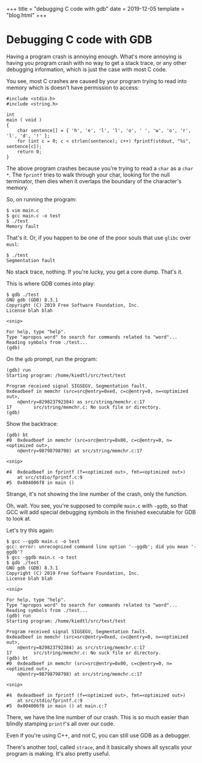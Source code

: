 +++
title = "debugging C code with gdb"
date = 2019-12-05
template = "blog.html"
+++

# Debugging C code with GDB

Having a program crash is annoying enough. What's more annoying is having you program crash 
with no way to get a stack trace, or any other debugging information, which is just the case
with most C code.

You see, most C crashes are caused by your program trying to read into memory which
is doesn't have permission to access:

```
#include <stdio.h>
#include <string.h>

int
main ( void )
{
	char sentence[] = { 'h', 'e', 'l', 'l', 'o', ' ', 'w', 'o', 'r', 'l', 'd', '!' };
	for (int c = 0; c < strlen(sentence); c++) fprintf(stdout, "%s", sentence[c]);
	return 0;
}
```
The above program crashes because you're trying to read a `char` as a `char *`. The `fprintf`
tries to walk through your char, looking for the null terminator, then dies when it overlaps
the boundary of the character's memory.

So, on running the program:
```
$ vim main.c
$ gcc main.c -o test
$ ./test
Memory fault
```
That's it. Or, if you happen to be one of the poor souls that use `glibc` over `musl`:
```
$ ./test
Segmentation fault
```
No stack trace, nothing. If you're lucky, you get a core dump. That's it.

This is where GDB comes into play:
```
$ gdb ./test
GNU gdb (GDB) 8.3.1
Copyright (C) 2019 Free Software Foundation, Inc.
License blah blah

<snip>

For help, type "help".
Type "apropos word" to search for commands related to "word"...
Reading symbols from ./test...
(gdb)
```
On the `gdb` prompt, run the program:
```
(gdb) run
Starting program: /home/kiedtl/src/test/test

Program received signal SIGSEGV, Segmentation fault.
0xdeadbeef in memchr (src=src@entry=0xed, c=c@entry=0, n=<optimized out>,
    n@entry=829823792384) as src/string/memchr.c:17
17        src/string/memchr.c: No suck file or directory.
(gdb)
```
Show the backtrace:
```
(gdb) bt
#0  0xdeadbeef in memchr (src=src@entry=0x00, c=c@entry=0, n=<optimized out>,
    n@entry=98798798798) at src/string/memchr.c:17

<snip>

#4  0xdeadbeef in fprintf (f=<optimized out>, fmt=<optimized out>)
    at src/stdio/fprintf.c:9
#5  0x004006f8 in main ()
```
Strange, it's not showing the line number of the crash, only the function.

Oh, wait. You see, you're supposed to compile `main.c` with `-ggdb`, so that
GCC will add special debugging symbols in the finished executable for GDB to
look at.

Let's try this again:

```
$ gcc --ggdb main.c -o test
gcc: error: unrecognized command line option '--ggdb'; did you mean '-ggdb'?
$ gcc -ggdb main.c -o test
$ gdb ./test
GNU gdb (GDB) 8.3.1
Copyright (C) 2019 Free Software Foundation, Inc.
License blah blah

<snip>

For help, type "help".
Type "apropos word" to search for commands related to "word"...
Reading symbols from ./test...
(gdb) run
Starting program: /home/kiedtl/src/test/test

Program received signal SIGSEGV, Segmentation fault.
0xdeadbeef in memchr (src=src@entry=0xed, c=c@entry=0, n=<optimized out>,
    n@entry=829823792384) as src/string/memchr.c:17
17        src/string/memchr.c: No suck file or directory.
(gdb) bt
#0  0xdeadbeef in memchr (src=src@entry=0x00, c=c@entry=0, n=<optimized out>,
    n@entry=98798798798) at src/string/memchr.c:17

<snip>

#4  0xdeadbeef in fprintf (f=<optimized out>, fmt=<optimized out>)
    at src/stdio/fprintf.c:9
#5  0x004006f8 in main () at main.c:7
```

There, we have the line number of our crash. This is so much easier than blindly 
stamping `printf`'s all over our code.

Even if you're using C++, and not C, you can still use GDB as a debugger.

There's another tool, called `strace`, and it basically shows all syscalls your
program is making. It's also pretty useful.

